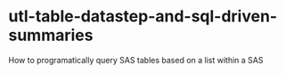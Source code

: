 # utl-table-datastep-and-sql-driven-summaries
How to programatically query SAS tables based on a list within a SAS 
